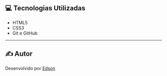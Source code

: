 
## 💻 Tecnologias Utilizadas

- HTML5
- CSS3
- Git e GitHub

---

## ✍️ Autor

Desenvolvido por [Edson](https://github.com/Edsonss38)
